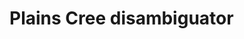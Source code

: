 

# Plains Cree disambiguator 






































































